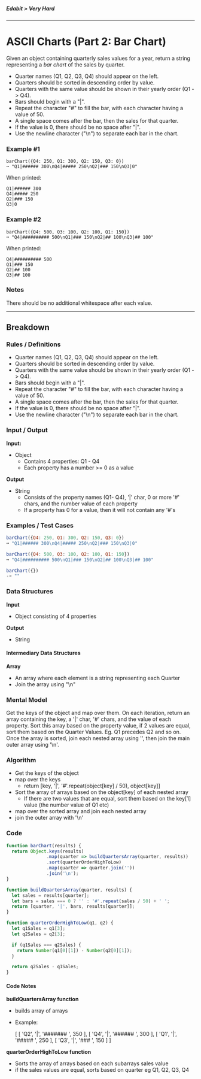 ##### Edabit > Very Hard

---

# ASCII Charts (Part 2: Bar Chart)

Given an object containing quarterly sales values for a year, return a string representing a *bar chart* of the sales by quarter.

- Quarter names (Q1, Q2, Q3, Q4) should appear on the left.
- Quarters should be sorted in descending order by value.
- Quarters with the same value should be shown in their yearly order (Q1 -> Q4).
- Bars should begin with a "|".
- Repeat the character "#" to fill the bar, with each character having a value of 50.
- A single space comes after the bar, then the sales for that quarter.
- If the value is 0, there should be no space after "|".
- Use the newline character ("\n") to separate each bar in the chart.

### Example #1

```
barChart({Q4: 250, Q1: 300, Q2: 150, Q3: 0})
➞ "Q1|###### 300\nQ4|##### 250\nQ2|### 150\nQ3|0"
```

When printed:

```
Q1|###### 300
Q4|##### 250
Q2|### 150
Q3|0
```

### Example #2

```
barChart({Q4: 500, Q3: 100, Q2: 100, Q1: 150})
➞ "Q4|########## 500\nQ1|### 150\nQ2|## 100\nQ3|## 100"
```

When printed:

```
Q4|########## 500
Q1|### 150
Q2|## 100
Q3|## 100
```

### Notes

There should be no additional whitespace after each value.

---

## Breakdown

### Rules / Definitions

- Quarter names (Q1, Q2, Q3, Q4) should appear on the left.
- Quarters should be sorted in descending order by value.
- Quarters with the same value should be shown in their yearly order (Q1 -> Q4).
- Bars should begin with a "|".
- Repeat the character "#" to fill the bar, with each character having a value of 50.
- A single space comes after the bar, then the sales for that quarter.
- If the value is 0, there should be no space after "|".
- Use the newline character ("\n") to separate each bar in the chart.

### Input / Output

**Input:**

- Object
  - Contains 4 properties: Q1 - Q4
  - Each property has a number >= 0 as a value

**Output**

- String
  - Consists of the property names (Q1- Q4), '|' char, 0 or more '#' chars, and the number value of each property
  - If a property has 0 for a value, then it will not contain any '#'s

### Examples / Test Cases

```javascript
barChart({Q4: 250, Q1: 300, Q2: 150, Q3: 0})
➞ "Q1|###### 300\nQ4|##### 250\nQ2|### 150\nQ3|0"

barChart({Q4: 500, Q3: 100, Q2: 100, Q1: 150})
➞ "Q4|########## 500\nQ1|### 150\nQ2|## 100\nQ3|## 100"

barChart({})
-> ""
```

### Data Structures

**Input**

- Object consisting of 4 properties

**Output** 

- String

#### Intermediary Data Structures

**Array**

- An array where each element is a string representing each Quarter
- Join the array using "\n"

### Mental Model

Get the keys of the object and map over them. On each iteration, return an array containing the key, a '|' char, '#' chars, and the value of each property. Sort this array based on the property value, if 2 values are equal, sort them based on the Quarter Values. Eg. Q1 precedes Q2 and so on. Once the array is sorted, join each nested array using '', then join the main outer array using '\n'.

### Algorithm

- Get the keys of the object
- map over the keys
  - return [key, '|', '#'.repeat(object[key] / 50), object[key]]
- Sort the array of arrays based on the object[key] of each nested array
  - If there are two values that are equal, sort them based on the key[1] value (the number value of Q1 etc)
- map over the sorted array and join each nested array
- join the outer array with '\n'

### Code

```javascript
function barChart(results) {
  return Object.keys(results)
               .map(quarter => buildQuartersArray(quarter, results))
               .sort(quarterOrderHighToLow)
               .map(quarter => quarter.join(''))
               .join('\n');
}

function buildQuartersArray(quarter, results) {
  let sales = results[quarter];
  let bars = sales === 0 ? '' : '#'.repeat(sales / 50) + ' ';
  return [quarter, '|', bars, results[quarter]]; 
}

function quarterOrderHighToLow(q1, q2) {
  let q1Sales = q1[3];
  let q2Sales = q2[3];

  if (q1Sales === q2Sales) {
    return Number(q1[0][1]) - Number(q2[0][1]);
  }

  return q2Sales - q1Sales;
}
```

#### Code Notes

**buildQuartersArray function**

- builds array of arrays

- Example:

  [
    [ 'Q2', '|', '####### ', 350 ],
    [ 'Q4', '|', '###### ', 300 ],
    [ 'Q1', '|', '##### ', 250 ],
    [ 'Q3', '|', '### ', 150 ]
  ]

**quarterOrderHighToLow function**

- Sorts the array of arrays based on each subarrays sales value
-  if the sales values are equal, sorts based on quarter eg Q1, Q2, Q3, Q4